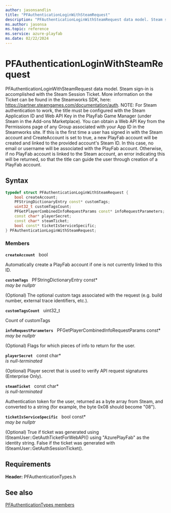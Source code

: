 ```yaml
---
author: jasonsandlin
title: "PFAuthenticationLoginWithSteamRequest"
description: "PFAuthenticationLoginWithSteamRequest data model. Steam sign-in is accomplished with the Steam Session Ticket. More information on the Ticket can be found in the Steamworks SDK, here: https://partner.steamgames.com/documentation/auth. NOTE: For Steam authentication to work, the title must be configured with the Steam Application ID and Web API Key in the PlayFab Game Manager (under Steam in the Add-ons Marketplace). You can obtain a Web API Key from the Permissions page of any Group associated with your App ID in the Steamworks site. If this is the first time a user has signed in with the Steam account and CreateAccount is set to true, a new PlayFab account will be created and linked to the provided account's Steam ID. In this case, no email or username will be associated with the PlayFab account. Otherwise, if no PlayFab account is linked to the Steam account, an error indicating this will be returned, so that the title can guide the user through creation of a PlayFab account."
ms.author: jasonsa
ms.topic: reference
ms.service: azure-playfab
ms.date: 02/22/2024
---
```


# PFAuthenticationLoginWithSteamRequest  

PFAuthenticationLoginWithSteamRequest data model. Steam sign-in is accomplished with the Steam Session Ticket. More information on the Ticket can be found in the Steamworks SDK, here: https://partner.steamgames.com/documentation/auth. NOTE: For Steam authentication to work, the title must be configured with the Steam Application ID and Web API Key in the PlayFab Game Manager (under Steam in the Add-ons Marketplace). You can obtain a Web API Key from the Permissions page of any Group associated with your App ID in the Steamworks site. If this is the first time a user has signed in with the Steam account and CreateAccount is set to true, a new PlayFab account will be created and linked to the provided account's Steam ID. In this case, no email or username will be associated with the PlayFab account. Otherwise, if no PlayFab account is linked to the Steam account, an error indicating this will be returned, so that the title can guide the user through creation of a PlayFab account.  

## Syntax  
  
```cpp
typedef struct PFAuthenticationLoginWithSteamRequest {  
    bool createAccount;  
    PFStringDictionaryEntry const* customTags;  
    uint32_t customTagsCount;  
    PFGetPlayerCombinedInfoRequestParams const* infoRequestParameters;  
    const char* playerSecret;  
    const char* steamTicket;  
    bool const* ticketIsServiceSpecific;  
} PFAuthenticationLoginWithSteamRequest;  
```
  
### Members  
  
**`createAccount`** &nbsp; bool  
  
Automatically create a PlayFab account if one is not currently linked to this ID.
  
**`customTags`** &nbsp; PFStringDictionaryEntry const*  
*may be nullptr*  
  
(Optional) The optional custom tags associated with the request (e.g. build number, external trace identifiers, etc.).
  
**`customTagsCount`** &nbsp; uint32_t  
  
Count of customTags
  
**`infoRequestParameters`** &nbsp; PFGetPlayerCombinedInfoRequestParams const*  
*may be nullptr*  
  
(Optional) Flags for which pieces of info to return for the user.
  
**`playerSecret`** &nbsp; const char*  
*is null-terminated*  
  
(Optional) Player secret that is used to verify API request signatures (Enterprise Only).
  
**`steamTicket`** &nbsp; const char*  
*is null-terminated*  
  
Authentication token for the user, returned as a byte array from Steam, and converted to a string (for example, the byte 0x08 should become "08").
  
**`ticketIsServiceSpecific`** &nbsp; bool const*  
*may be nullptr*  
  
(Optional) True if ticket was generated using ISteamUser::GetAuthTicketForWebAPI() using "AzurePlayFab" as the identity string. False if the ticket was generated with ISteamUser::GetAuthSessionTicket().
  
  
## Requirements  
  
**Header:** PFAuthenticationTypes.h
  
## See also  
[PFAuthenticationTypes members](../pfauthenticationtypes_members.md)  

  
  
